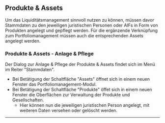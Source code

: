 ## Produkte & Assets

Um das Liquiditätsmanagement sinnvoll nutzen zu können, müssen davor Stammdaten zu den jeweiligen juristischen Personen oder AIFs in Form von Produkten angelegt und gepflegt werden. Für die ergänzende Verknüpfung zum Portfoliomanagement müssen auch die entsprechenden Assets angelegt werden.

### Produkte & Assets - Anlage & Pflege

Der Dialog zur Anlage & Pflege der Produkte & Assets findet sich im Menü im Reiter "Stammdaten". 
- Bei Betätigung der Schaltfläche "Assets" öffnet sich in einem neuen Fenster das Portfoliomanagement-Modul. 
- Bei Betätigung der Schaltfläche "Produkte" öffet sich in einem neuen Fenster die Oberflächen zur Verwaltung der Produkte und Gesellschaften.
  - Hier können nun die jeweiligen juristischen Person angelegt, mit weiteren Daten versehen oder gelöscht werden.
   
--------
